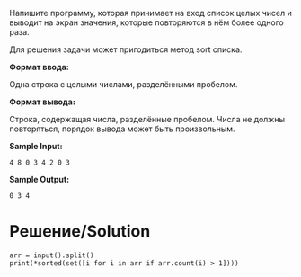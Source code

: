 Напишите программу, которая принимает на вход список целых чисел и выводит на экран значения, которые повторяются в нём более одного раза.

Для решения задачи может пригодиться метод sort списка.

**Формат ввода:**

Одна строка с целыми числами, разделёнными пробелом.

**Формат вывода:**

Строка, содержащая числа, разделённые пробелом. Числа не должны повторяться, порядок вывода может быть произвольным.

**Sample Input:**

`4 8 0 3 4 2 0 3`

**Sample Output:**

`0 3 4`

# Решение/Solution

```
arr = input().split()
print(*sorted(set([i for i in arr if arr.count(i) > 1])))
```
